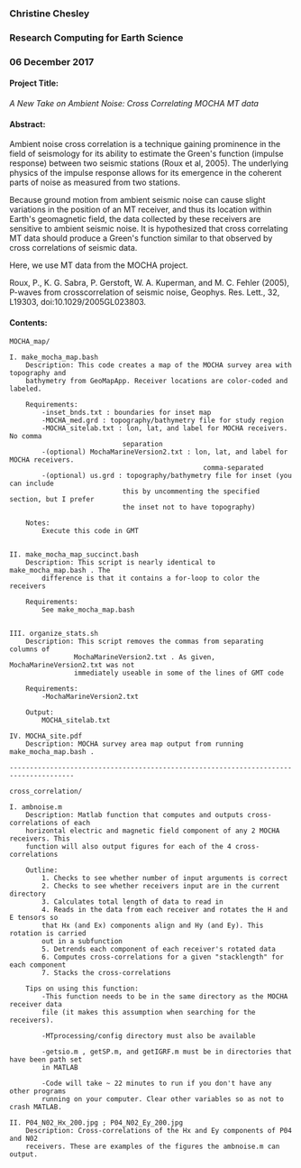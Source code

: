 ### Christine Chesley
### Research Computing for Earth Science
### 06 December 2017

#### Project Title: 
_A New Take on Ambient Noise: Cross Correlating MOCHA MT data_


#### Abstract:
Ambient noise cross correlation is a technique gaining prominence in the field of 
seismology for its ability to estimate the Green's function (impulse response) between 
two seismic stations (Roux et al, 2005). The underlying physics of the impulse response
allows for its emergence in the coherent parts of noise as measured from two stations.

Because ground motion from ambient seismic noise can cause slight variations in the 
position of an MT receiver, and thus its location within Earth's geomagnetic field, the 
data collected by these receivers are sensitive to ambient seismic noise. It is 
hypothesized that cross correlating MT data should produce a Green's function similar to 
that observed by cross correlations of seismic data. 

Here, we use MT data from the MOCHA project.

Roux, P., K. G. Sabra, P. Gerstoft, W. A. Kuperman, and M. C. Fehler (2005), P-waves 
from crosscorrelation of seismic noise, Geophys. Res. Lett., 32, L19303,
doi:10.1029/2005GL023803.

#### Contents:
	MOCHA_map/
	
	I. make_mocha_map.bash
		Description: This code creates a map of the MOCHA survey area with topography and 
		bathymetry from GeoMapApp. Receiver locations are color-coded and labeled.
		
		Requirements: 
			-inset_bnds.txt : boundaries for inset map
			-MOCHA_med.grd : topography/bathymetry file for study region
			-MOCHA_sitelab.txt : lon, lat, and label for MOCHA receivers. No comma 
								separation
			-(optional) MochaMarineVersion2.txt : lon, lat, and label for MOCHA receivers.
													comma-separated
			-(optional) us.grd : topography/bathymetry file for inset (you can include 
								this by uncommenting the specified section, but I prefer
								the inset not to have topography)
				
		Notes:
			Execute this code in GMT

	
	II. make_mocha_map_succinct.bash
		Description: This script is nearly identical to make_mocha_map.bash . The 
			difference is that it contains a for-loop to color the receivers 
		
		Requirements:
			See make_mocha_map.bash
	
	
	III. organize_stats.sh
		Description: This script removes the commas from separating columns of 
					MochaMarineVersion2.txt . As given, MochaMarineVersion2.txt was not
					immediately useable in some of the lines of GMT code
		
		Requirements:
			-MochaMarineVersion2.txt
		
		Output:
			MOCHA_sitelab.txt
	
	IV. MOCHA_site.pdf
		Description: MOCHA survey area map output from running make_mocha_map.bash . 

	--------------------------------------------------------------------------------------
	
	cross_correlation/
	
	I. ambnoise.m
		Description: Matlab function that computes and outputs cross-correlations of each
		horizontal electric and magnetic field component of any 2 MOCHA receivers. This
		function will also output figures for each of the 4 cross-correlations
		
		Outline:
			1. Checks to see whether number of input arguments is correct
			2. Checks to see whether receivers input are in the current directory
			3. Calculates total length of data to read in
			4. Reads in the data from each receiver and rotates the H and E tensors so 
			that Hx (and Ex) components align and Hy (and Ey). This rotation is carried
			out in a subfunction
			5. Detrends each component of each receiver's rotated data
			6. Computes cross-correlations for a given "stacklength" for each component
			7. Stacks the cross-correlations
		
		Tips on using this function:
			-This function needs to be in the same directory as the MOCHA receiver data
			file (it makes this assumption when searching for the receivers).
			
			-MTprocessing/config directory must also be available
			
			-getsio.m , getSP.m, and getIGRF.m must be in directories that have been path set
			in MATLAB
			
			-Code will take ~ 22 minutes to run if you don't have any other programs 
			running on your computer. Clear other variables so as not to crash MATLAB.
		
	II. P04_N02_Hx_200.jpg ; P04_N02_Ey_200.jpg
    	Description: Cross-correlations of the Hx and Ey components of P04 and N02 
    	receivers. These are examples of the figures the ambnoise.m can output.
		
  
